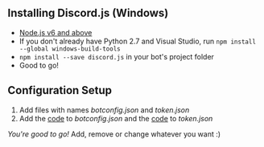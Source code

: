 


## Installing Discord.js (Windows)




* [Node.js v6 and above](https://nodejs.org/en/)
* If you don't already have Python 2.7 and Visual Studio, run `npm install --global windows-build-tools`
* `npm install --save discord.js` in your bot's project folder
* Good to go!

## Configuration Setup
1. Add files with names *botconfig.json* and *token.json*
2. Add the [code](https://hastebin.com/mawiroxuyo.json) to *botconfig.json* and the [code](https://hastebin.com/igifazokuf.json) to *token.json*

*You're good to go!*
Add, remove or change whatever you want :)
